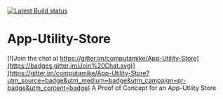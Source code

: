 [![Latest Build status](https://enterpriseappstore.visualstudio.com/DefaultCollection/_apis/public/build/definitions/778e5a00-1902-4738-b98b-e7360d5c43b5/4/badge)](https://enterpriseappstore.visualstudio.com/DefaultCollection/_apis/public/build/definitions/778e5a00-1902-4738-b98b-e7360d5c43b5/4/badge)
# App-Utility-Store

[![Join the chat at https://gitter.im/computamike/App-Utility-Store](https://badges.gitter.im/Join%20Chat.svg)](https://gitter.im/computamike/App-Utility-Store?utm_source=badge&utm_medium=badge&utm_campaign=pr-badge&utm_content=badge)
A Proof of Concept for an App-Utility Store

